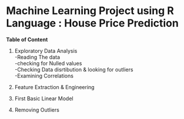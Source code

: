 # Machine Learning Project using R Language : House Price Prediction

**Table of Content**
1. Exploratory Data Analysis <br>
        -Reading The data<br>
        -checking for Nulled values<br>
        -Checking Data disrtibution & looking for outliers<br>
        -Examining Correlations<br>
        
2. Feature Extraction & Engineering
3. First Basic Linear Model
4. Removing Outliers
